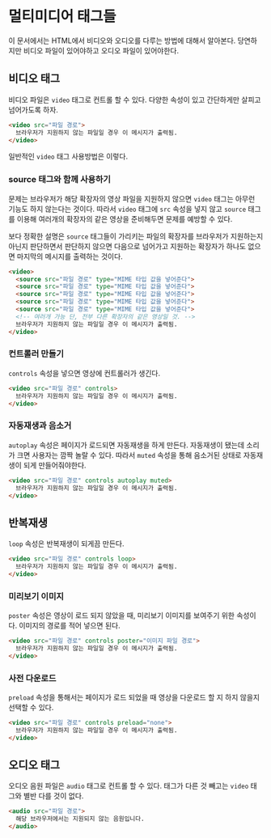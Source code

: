 # 멀티미디어 태그들
이 문서에서는 HTML에서 비디오와 오디오를 다루는 방법에 대해서 알아본다. 당연하지만 비디오 파일이 있어야하고 오디오 파일이 있어야한다.

## 비디오 태그
비디오 파일은 `video` 태그로 컨트롤 할 수 있다. 다양한 속성이 있고 간단하게만 살피고 넘어가도록 하자.

```html
<video src="파일 경로">
  브라우저가 지원하지 않는 파일일 경우 이 메시지가 출력됨.
</video>
```

일반적인 `video` 태그 사용방법은 이렇다.

### source 태그와 함께 사용하기
문제는 브라우저가 해당 확장자의 영상 파일을 지원하지 않으면 `video` 태그는 아무런 기능도 하지 않는다는 것이다. 따라서 `video` 태그에 `src` 속성을 넣지 않고 `source` 태그를 이용해 여러개의 확장자의 같은 영상을 준비해두면 문제를 예방할 수 있다.

보다 정확한 설명은 `source` 태그들이 가리키는 파일의 확장자를 브라우저가 지원하는지 아닌지 판단하면서 판단하지 않으면 다음으로 넘어가고 지원하는 확장자가 하나도 없으면 마지막의 메시지를 출력하는 것이다.

```html
<video>
  <source src="파일 경로" type="MIME 타입 값을 넣어준다">
  <source src="파일 경로" type="MIME 타입 값을 넣어준다">
  <source src="파일 경로" type="MIME 타입 값을 넣어준다">
  <source src="파일 경로" type="MIME 타입 값을 넣어준다">
  <source src="파일 경로" type="MIME 타입 값을 넣어준다">
  <!-- 여러개 가능 단, 전부 다른 확장자의 같은 영상일 것. -->
  브라우저가 지원하지 않는 파일일 경우 이 메시지가 출력됨.
</video>
```

### 컨트롤러 만들기
`controls` 속성을 넣으면 영상에 컨트롤러가 생긴다.

```html
<video src="파일 경로" controls>
  브라우저가 지원하지 않는 파일일 경우 이 메시지가 출력됨.
</video>
```

### 자동재생과 음소거
`autoplay` 속성은 페이지가 로드되면 자동재생을 하게 만든다. 자동재생이 됐는데 소리가 크면 사용자는 깜짝 놀랄 수 있다. 따라서 `muted` 속성을 통해 음소거된 상태로 자동재생이 되게 만들어줘야한다.

```html
<video src="파일 경로" controls autoplay muted>
  브라우저가 지원하지 않는 파일일 경우 이 메시지가 출력됨.
</video>
```

## 반복재생
`loop` 속성은 반복재생이 되게끔 만든다.

```html
<video src="파일 경로" controls loop>
  브라우저가 지원하지 않는 파일일 경우 이 메시지가 출력됨.
</video>
```

### 미리보기 이미지
`poster` 속성은 영상이 로드 되지 않았을 때, 미리보기 이미지를 보여주기 위한 속성이다. 이미지의 경로를 적어 넣으면 된다.

```html
<video src="파일 경로" controls poster="이미지 파일 경로">
  브라우저가 지원하지 않는 파일일 경우 이 메시지가 출력됨.
</video>
```

### 사전 다운로드
`preload` 속성을 통해서는 페이지가 로드 되었을 때 영상을 다운로드 할 지 하지 않을지 선택할 수 있다.

```html
<video src="파일 경로" controls preload="none">
  브라우저가 지원하지 않는 파일일 경우 이 메시지가 출력됨.
</video>
```

## 오디오 태그
오디오 음원 파일은 `audio` 태그로 컨트롤 할 수 있다. 태그가 다른 것 빼고는 `video` 태그와 별반 다를 것이 없다.

```html
<audio src="파일 경로">
  해당 브라우저에서는 지원되지 않는 음원입니다.
</audio>
```